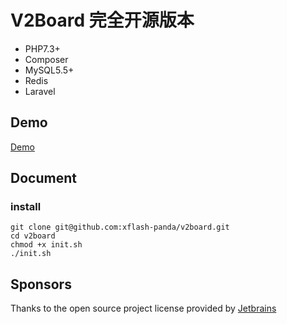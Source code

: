 # **V2Board 完全开源版本**

- PHP7.3+
- Composer
- MySQL5.5+
- Redis
- Laravel

## Demo
[Demo](https://www.xflash.cc)

## Document

### install 

```
git clone git@github.com:xflash-panda/v2board.git
cd v2board
chmod +x init.sh
./init.sh
```


## Sponsors
Thanks to the open source project license provided by [Jetbrains](https://www.jetbrains.com/)





